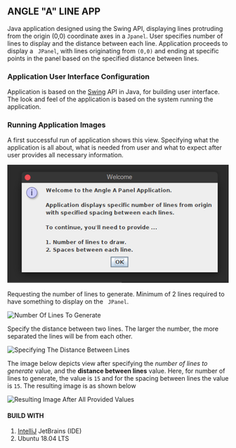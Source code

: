 ## ANGLE "A" LINE APP 

Java application designed using the Swing API, displaying lines protruding from the
origin (0,0) coordinate axes in a ``` Jpanel ```. User specifies number of lines to display and the distance
between each line. Application proceeds to display a ```  JPanel ```, with lines originating from ``` (0,0) ```
and ending at specific points in the panel based on the specified distance between lines.


### Application User Interface Configuration

Application is based on the [Swing](https://docs.oracle.com/javase/7/docs/api/javax/swing/package-summary.html) API
in Java, for building user interface. The look and feel of the application is based on the system running the application. 

### Running Application Images

A first successful run of application shows this view. Specifying what the application is all about, what is needed from user
and what to expect after user provides all necessary information. 

![Welcome App Image](images/app-welcome-view.png)

Requesting the number of lines to generate. Minimum of 2 lines required to have something to display on the 
``` JPanel```. 

![Number Of Lines To Generate](images/num-of-lines-to-generate.png)


Specify the distance between two lines. The larger the number, the more separated the lines will be from
each other.

![Specifying The Distance Between Lines](images/specifying-distance.png)


The image below depicts view after specifying the *number of lines to generate* value, and the **distance between lines** value. 
Here, for number of lines to generate, the value is ```15``` and for the spacing between lines 
the value is ```15```. The resulting image is as shown below

![Resulting Image After All Provided Values](images/lines-display.png)


#### BUILD WITH

1. [IntelliJ](https://www.jetbrains.com/idea/) JetBrains (IDE) 
2. Ubuntu 18.04 LTS